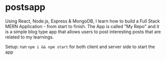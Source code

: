 # postsapp

Using React, Node.js, Express & MongoDB, I learn how to build a Full Stack MERN Application - from start to finish. 
The App is called "My Repo" and it is a simple blog type app that allows users to post interesting posts that are related to my learnings.


Setup:
run ```npm i && npm start``` for both client and server side to start the app
